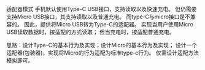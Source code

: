 适配器模式
手机默认使用Type-C USB接口，支持读取以及快速充电。
但仍需要支持Micro USB接口，其支持读取以及普通充电。
而type-C与micro接口是不兼容的。 
因此，提供将Micro USB转为Type-C的适配器。
实现当用户使用Micro USB读取数据时，按适配的方式读取；
但当充电时，按适配普通充电。

思路：设计Type-C的基本行为及实现；设计Micro的基本行为及实现；
设计一个适配器(包装器)，实现将Micro的行为适配为标准type-c行为。
仅需设计适配方法模拟即可。